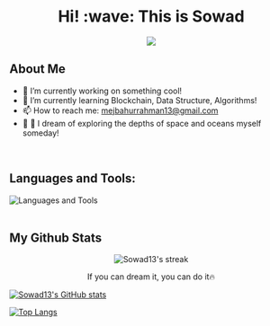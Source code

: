 <h1 align="center">Hi! :wave:  This is Sowad</h1>


<p align="center"> 
	<img src="https://readme-typing-svg.herokuapp.com?color=%red&duration=6000&lines=Self++motivated+developer+and+problem++solver;Love+to+<Code/>;Interested+in++Artificial+Intelligence;Enthusiastic+about++Blockchain;Into+new++Technology!!&center=true&width=500&height=45">
</p>

## About Me 

- 🔭 I’m currently working on something cool!
- 🌱 I’m currently learning Blockchain, Data Structure, Algorithms!
- 📫 How to reach me: mejbahurrahman13@gmail.com
- :stars: :ocean: I dream of exploring the depths of space and oceans myself someday! 
<br>

## Languages and Tools:

![Languages and Tools](https://skillicons.dev/icons?i=html,tailwindcss,java,js,py,cpp,nextjs,react,flutter,github,vscode,androidstudio)
<br>
<br>

## My Github Stats
<p align="center">
	<img title="🔥 Get streak stats for your profile at git.io/streak-stats" alt="Sowad13's streak" src="http://github-readme-streak-stats.herokuapp.com?user=Sowad13&theme=chartreuse-dark&hide_border=true&bg_color=transparent"/>
<p align="center"> If you can dream it, you can do it🔥 </p>
</p>


[![Sowad13's GitHub stats](https://github-readme-stats.vercel.app/api?username=Sowad13&theme=transparent&show_icons=true&hide_border=false&title_color=8758FF)](https://github.com/Sowad13/github-readme-stats)

[![Top Langs](https://github-readme-stats.vercel.app/api/top-langs/?username=Sowad13&theme=transparent&layout=compact&hide_border=false&title_color=38E54D)](https://github.com/Sowad13/github-readme-stats)
